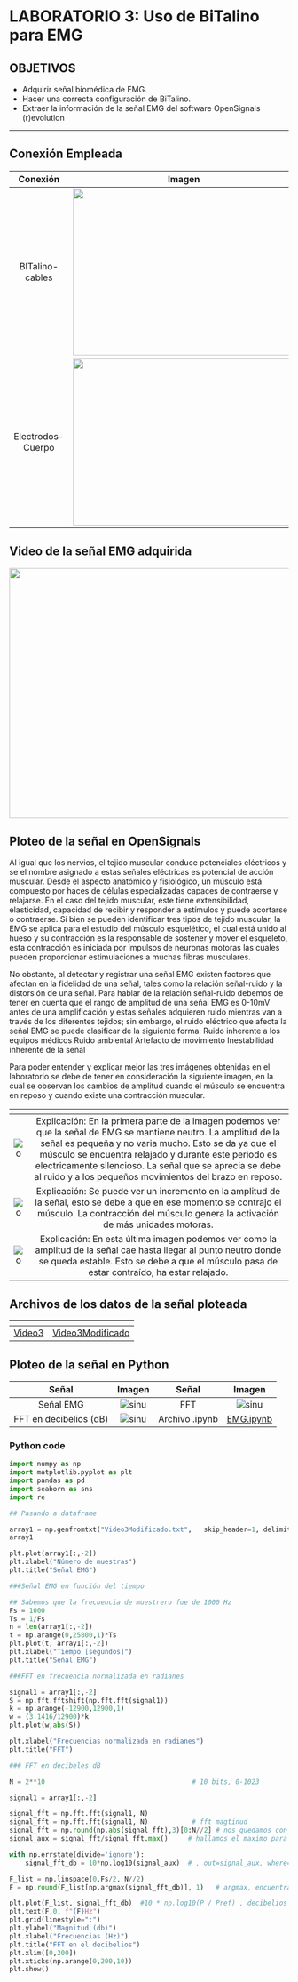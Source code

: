 # **LABORATORIO 3: Uso de BiTalino para EMG**

## OBJETIVOS
- Adquirir señal biomédica de EMG.
- Hacer una correcta configuración de BiTalino.
- Extraer la información de la señal EMG del software OpenSignals (r)evolution

***
## Conexión Empleada

| Conexión  | Imagen |
|:-------------: |:---------------:|
| BITalino-cables         | <img src="https://github.com/RosauraAstete/Equipo9.github.io/blob/main/Documentaci%C3%B3n/Laboratorio3/Archivos/ConexionesBiTalino.png"  width="400" height="300">|
| Electrodos-Cuerpo       | <img src="https://github.com/RosauraAstete/Equipo9.github.io/blob/main/Documentaci%C3%B3n/Laboratorio3/Archivos/ConexionesBrazo.png"  width="400" height="300">|

## Video de la señal EMG adquirida

<p align="center"> 
<img align="center" width="900" height="450" src="https://github.com/RosauraAstete/Equipo9.github.io/blob/main/Documentaci%C3%B3n/Laboratorio3/Archivos/EMG.GIF">
</p>

## Ploteo de la señal en OpenSignals

Al igual que los nervios, el tejido muscular conduce potenciales eléctricos y se el nombre asignado a estas señales eléctricas es potencial de acción muscular. Desde el aspecto anatómico y fisiológico, un músculo está compuesto por haces de células especializadas capaces de contraerse y relajarse. En el caso del tejido muscular, este tiene extensibilidad, elasticidad, capacidad de recibir y responder a estímulos y puede acortarse o contraerse. Si bien se pueden identificar tres tipos de tejido muscular, la EMG se aplica para el estudio del músculo esquelético, el cual está unido al hueso y su contracción es la responsable de sostener y mover el esqueleto, esta contracción es iniciada por impulsos de neuronas motoras las cuales pueden proporcionar estimulaciones a muchas fibras musculares. 

No obstante, al detectar y registrar una señal EMG existen factores que afectan en la fidelidad de una señal, tales como la relación señal-ruido y la distorsión de una señal.
Para hablar de la relación señal-ruido debemos de tener en cuenta que el rango de amplitud de una señal EMG es 0-10mV antes de una amplificación y estas señales adquieren ruido mientras van a través de los diferentes tejidos; sin embargo, el ruido eléctrico que afecta la señal EMG se puede clasificar de la siguiente forma:
Ruido inherente a los equipos médicos
Ruido ambiental
Artefacto de movimiento
Inestabilidad inherente de la señal

Para poder entender y explicar mejor las tres imágenes obtenidas en el laboratorio se debe de tener en consideración la siguiente imagen, en la cual se observan los cambios de amplitud cuando el músculo se encuentra en reposo y cuando existe una contracción muscular.




| <!-- -->      | <!-- -->        |
|:-------------: |:---------------:|
|![o](https://github.com/RosauraAstete/Equipo9.github.io/blob/main/Documentaci%C3%B3n/Laboratorio3/Archivos/Onda1.png)   | Explicación: En la primera parte de la imagen podemos ver que la señal de EMG se mantiene neutro. La amplitud de la señal es pequeña y no varia mucho. Esto se da ya que el músculo se encuentra relajado y durante este periodo es electricamente silencioso. La señal que se aprecia se debe al ruido y a los pequeños movimientos del brazo en reposo.    |
|![o](https://github.com/RosauraAstete/Equipo9.github.io/blob/main/Documentaci%C3%B3n/Laboratorio3/Archivos/Onda2.png)   | Explicación: Se puede ver un incremento en la amplitud de la señal, esto se debe a que en ese momento se contrajo el músculo. La contracción del músculo genera la activación de más unidades motoras.         |
|![o](https://github.com/RosauraAstete/Equipo9.github.io/blob/main/Documentaci%C3%B3n/Laboratorio3/Archivos/Onda3.png)   | Explicación: En esta última imagen podemos ver como la amplitud de la señal cae hasta llegar al punto neutro donde se queda estable. Esto se debe a que el músculo pasa de estar contraído, ha estar relajado. |        

## Archivos de los datos de la señal ploteada

| <!-- -->      | <!-- -->        |
|:-------------:|:---------------:|
| [Video3](https://github.com/RosauraAstete/Equipo9.github.io/blob/main/Documentaci%C3%B3n/Laboratorio3/Archivos/Video3.txt)         | [Video3Modificado](https://github.com/RosauraAstete/Equipo9.github.io/blob/main/Documentaci%C3%B3n/Laboratorio3/Archivos/Video3Modificado.txt)       | 


## Ploteo de la señal en Python

| Señal  | Imagen  | Señal | Imagen |
|:-------------: |:---------------:| :-------------:|:-------------:|
| Señal EMG         | ![sinu](https://github.com/RosauraAstete/Equipo9.github.io/blob/main/Documentaci%C3%B3n/Laboratorio3/Archivos/se%C3%B1alEMG.png)        | FFT        | ![sinu](https://github.com/RosauraAstete/Equipo9.github.io/blob/main/Documentaci%C3%B3n/Laboratorio3/Archivos/FFT.png)        |
| FFT en decibelios (dB)         | ![sinu](https://github.com/RosauraAstete/Equipo9.github.io/blob/main/Documentaci%C3%B3n/Laboratorio3/Archivos/FFTdB.png)        | Archivo .ipynb         | [EMG.ipynb](https://colab.research.google.com/drive/12pRxEPb44RMLwJIfce5WDyqkPjPfjwqx?usp=sharing)        |


### Python code
```python
import numpy as np
import matplotlib.pyplot as plt
import pandas as pd
import seaborn as sns
import re

## Pasando a dataframe

array1 = np.genfromtxt("Video3Modificado.txt",   skip_header=1, delimiter="\t")
array1

plt.plot(array1[:,-2])
plt.xlabel("Número de muestras")
plt.title("Señal EMG")

###Señal EMG en función del tiempo

## Sabemos que la frecuencia de muestrero fue de 1000 Hz
Fs = 1000
Ts = 1/Fs
n = len(array1[:,-2])
t = np.arange(0,25800,1)*Ts
plt.plot(t, array1[:,-2])
plt.xlabel("Tiempo [segundos]")
plt.title("Señal EMG")

###FFT en frecuencia normalizada en radianes

signal1 = array1[:,-2]
S = np.fft.fftshift(np.fft.fft(signal1))
k = np.arange(-12900,12900,1)
w = (3.1416/12900)*k
plt.plot(w,abs(S))

plt.xlabel("Frecuencias normalizada en radianes")
plt.title("FFT")

### FFT en decibeles dB

N = 2**10                                     # 10 bits, 0-1023

signal1 = array1[:,-2]

signal_fft = np.fft.fft(signal1, N)   
signal_fft = np.fft.fft(signal1, N)           # fft magtinud
signal_fft = np.round(np.abs(signal_fft),3)[0:N//2] # nos quedamos con los componente de la derecha de la FFT
signal_aux = signal_fft/signal_fft.max()     # hallamos el maximo para pasar la magnitud a escala db

with np.errstate(divide='ignore'):
    signal_fft_db = 10*np.log10(signal_aux)  # , out=signal_aux, where=signal_aux >= 0 para evitar division por zero

F_list = np.linspace(0,Fs/2, N//2)
F = np.round(F_list[np.argmax(signal_fft_db)], 1)   # argmax, encuentra el argumento max en un array

plt.plot(F_list, signal_fft_db)  #10 * np.log10(P / Pref) , decibelios
plt.text(F,0, f"{F}Hz")
plt.grid(linestyle=":")
plt.ylabel("Magnitud (db)")
plt.xlabel("Frecuencias (Hz)")
plt.title("FFT en el decibelios")
plt.xlim([0,200])
plt.xticks(np.arange(0,200,10))
plt.show()
```





